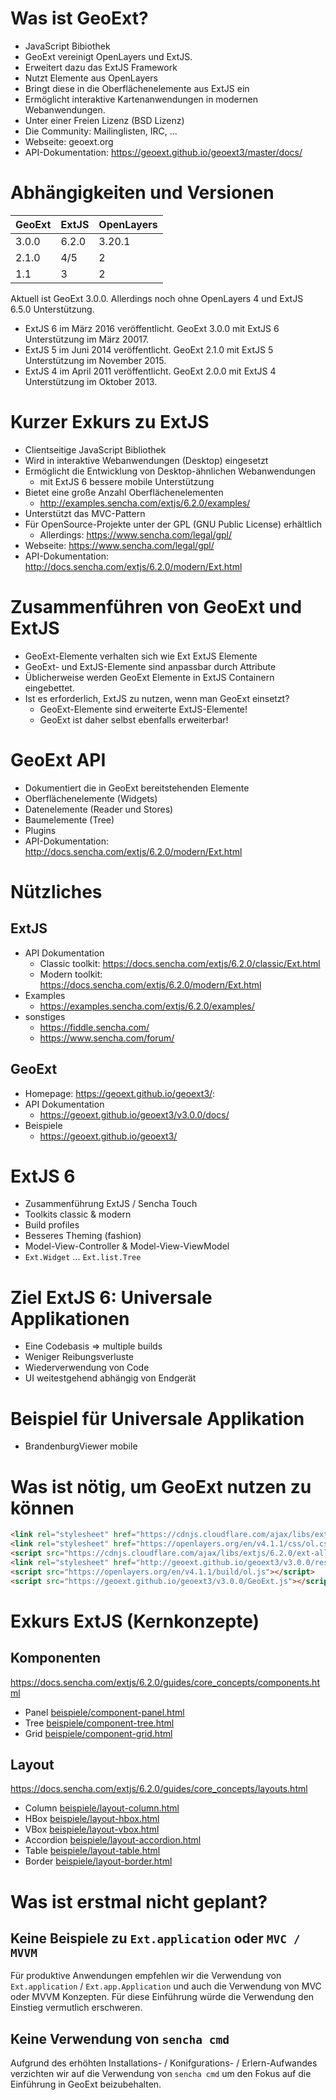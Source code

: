 # Was ist GeoExt?

- JavaScript Bibiothek
- GeoExt vereinigt OpenLayers und ExtJS.
- Erweitert dazu das ExtJS Framework
- Nutzt Elemente aus OpenLayers
- Bringt diese in die Oberflächenelemente aus ExtJS ein
- Ermöglicht interaktive Kartenanwendungen in modernen Webanwendungen.
- Unter einer Freien Lizenz (BSD Lizenz)
- Die Community: Mailinglisten, IRC, ...
- Webseite: geoext.org
- API-Dokumentation: <https://geoext.github.io/geoext3/master/docs/>

# Abhängigkeiten und Versionen

| GeoExt | ExtJS | OpenLayers |
| --- | --- | --- |
| 3.0.0 | 6.2.0 | 3.20.1 |
| 2.1.0 | 4/5 | 2 |
| 1.1 | 3 | 2 |

Aktuell ist GeoExt 3.0.0. Allerdings noch ohne OpenLayers 4 und ExtJS 6.5.0 Unterstützung.

- ExtJS 6 im März 2016 veröffentlicht. GeoExt 3.0.0 mit ExtJS 6 Unterstützung im März 20017.
- ExtJS 5 im Juni 2014 veröffentlicht. GeoExt 2.1.0 mit ExtJS 5 Unterstützung im November 2015.
- ExtJS 4 im April 2011 veröffentlicht. GeoExt 2.0.0 mit ExtJS 4 Unterstützung im Oktober 2013.

# Kurzer Exkurs zu ExtJS

- Clientseitige JavaScript Bibliothek
- Wird in interaktive Webanwendungen (Desktop) eingesetzt
- Ermöglicht die Entwicklung von Desktop-ähnlichen Webanwendungen
  - mit ExtJS 6 bessere mobile Unterstützung
- Bietet eine große Anzahl Oberflächenelementen
  - <http://examples.sencha.com/extjs/6.2.0/examples/>
- Unterstützt das MVC-Pattern
- Für OpenSource-Projekte unter der GPL (GNU Public License) erhältlich
  - Allerdings: <https://www.sencha.com/legal/gpl/>
- Webseite: <https://www.sencha.com/legal/gpl/>
- API-Dokumentation: <http://docs.sencha.com/extjs/6.2.0/modern/Ext.html>

# Zusammenführen von GeoExt und ExtJS

- GeoExt-Elemente verhalten sich wie Ext ExtJS Elemente
- GeoExt- und ExtJS-Elemente sind anpassbar durch Attribute
- Üblicherweise werden GeoExt Elemente in ExtJS Containern eingebettet.
- Ist es erforderlich, ExtJS zu nutzen, wenn man GeoExt einsetzt?
  - GeoExt-Elemente sind erweiterte ExtJS-Elemente!
  - GeoExt ist daher selbst ebenfalls erweiterbar!

# GeoExt API

- Dokumentiert die in GeoExt bereitstehenden Elemente
- Oberflächenelemente (Widgets)
- Datenelemente (Reader und Stores)
- Baumelemente (Tree)
- Plugins
- API-Dokumentation: <http://docs.sencha.com/extjs/6.2.0/modern/Ext.html>

# Nützliches

## ExtJS

- API Dokumentation
  - Classic toolkit: <https://docs.sencha.com/extjs/6.2.0/classic/Ext.html>
  - Modern toolkit: <https://docs.sencha.com/extjs/6.2.0/modern/Ext.html>
- Examples
  - <https://examples.sencha.com/extjs/6.2.0/examples/>
- sonstiges
  - <https://fiddle.sencha.com/>
  - <https://www.sencha.com/forum/>

## GeoExt

- Homepage: <https://geoext.github.io/geoext3/>:
- API Dokumentation
  - <https://geoext.github.io/geoext3/v3.0.0/docs/>
- Beispiele
  - <https://geoext.github.io/geoext3/>

# ExtJS 6

- Zusammenführung ExtJS / Sencha Touch
- Toolkits classic & modern
- Build profiles
- Besseres Theming (fashion)
- Model-View-Controller & Model-View-ViewModel
- `Ext.Widget` ... `Ext.list.Tree`

# Ziel ExtJS 6: Universale Applikationen

- Eine Codebasis => multiple builds
- Weniger Reibungsverluste
- Wiederverwendung von Code
- UI weitestgehend abhängig von Endgerät

# Beispiel für Universale Applikation

- BrandenburgViewer mobile

# Was ist nötig, um GeoExt nutzen zu können

```html
<link rel="stylesheet" href="https://cdnjs.cloudflare.com/ajax/libs/extjs/6.2.0/classic/theme-triton/resources/theme-triton-all.css" type="text/css" />
<link rel="stylesheet" href="https://openlayers.org/en/v4.1.1/css/ol.css" type="text/css" />
<script src="https://cdnjs.cloudflare.com/ajax/libs/extjs/6.2.0/ext-all.js"></script>
<link rel="stylesheet" href="http://geoext.github.io/geoext3/v3.0.0/resources/css/gx-popup.css" type="text/css" />
<script src="https://openlayers.org/en/v4.1.1/build/ol.js"></script>
<script src="https://geoext.github.io/geoext3/v3.0.0/GeoExt.js"></script>
```

# Exkurs ExtJS (Kernkonzepte)

## Komponenten

<https://docs.sencha.com/extjs/6.2.0/guides/core_concepts/components.html>

- Panel [beispiele/component-panel.html](beispiele/component-panel.html)
- Tree [beispiele/component-tree.html](beispiele/component-tree.html)
- Grid [beispiele/component-grid.html](beispiele/component-grid.html)

## Layout

<https://docs.sencha.com/extjs/6.2.0/guides/core_concepts/layouts.html>

- Column [beispiele/layout-column.html](beispiele/layout-column.html)
- HBox [beispiele/layout-hbox.html](beispiele/layout-hbox.html)
- VBox [beispiele/layout-vbox.html](beispiele/layout-vbox.html)
- Accordion [beispiele/layout-accordion.html](beispiele/layout-accordion.html)
- Table [beispiele/layout-table.html](beispiele/layout-table.html)
- Border [beispiele/layout-border.html](beispiele/layout-border.html)

# Was ist erstmal nicht geplant?

## Keine Beispiele zu `Ext.application` oder `MVC / MVVM`

Für produktive Anwendungen empfehlen wir die Verwendung von `Ext.application` /
`Ext.app.Application` und auch die Verwendung von MVC oder MVVM Konzepten. Für
diese Einführung würde die Verwendung den Einstieg vermutlich erschweren.

## Keine Verwendung von `sencha cmd`

Aufgrund des erhöhten Installations- / Konifgurations- / Erlern-Aufwandes
verzichten wir auf die Verwendung von `sencha cmd` um
den Fokus auf die Einführung in GeoExt beizubehalten.
